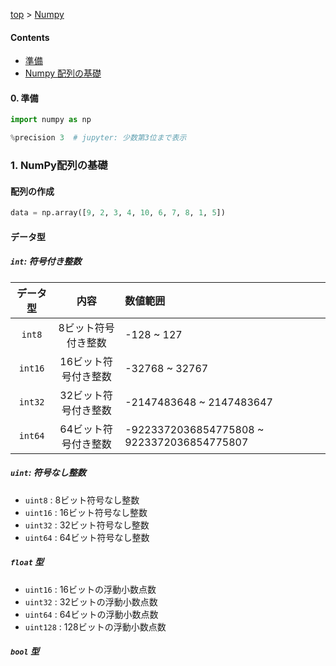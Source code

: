 <!-- パンくずリスト -->
[top](../index.md) > [Numpy](./learning_numpy.md)

<!-- 目次 -->
#### Contents

- [準備](#準備)
- [Numpy 配列の基礎](#NumPy配列の基礎)


<!-- 基礎 -->
#### 0. 準備
```python
import numpy as np

%precision 3  # jupyter: 少数第3位まで表示
```

### 1. NumPy配列の基礎

#### 配列の作成

```python
data = np.array([9, 2, 3, 4, 10, 6, 7, 8, 1, 5])
```

#### データ型

##### ``int``: 符号付き整数

|データ型|内容|数値範囲|
|:--:|:--:|:--|
|`int8`|8ビット符号付き整数|-128 ~ 127|
|`int16`|16ビット符号付き整数|-32768 ~ 32767|
|`int32`|32ビット符号付き整数|-2147483648 ~ 2147483647|
|`int64`|64ビット符号付き整数|-9223372036854775808 ~ 9223372036854775807|


##### `uint`: 符号なし整数

- `uint8` : 8ビット符号なし整数
- `uint16` : 16ビット符号なし整数
- `uint32` : 32ビット符号なし整数
- `uint64` : 64ビット符号なし整数

##### `float` 型

- `uint16` : 16ビットの浮動小数点数
- `uint32` : 32ビットの浮動小数点数
- `uint64` : 64ビットの浮動小数点数
- `uint128` : 128ビットの浮動小数点数

##### `bool` 型
